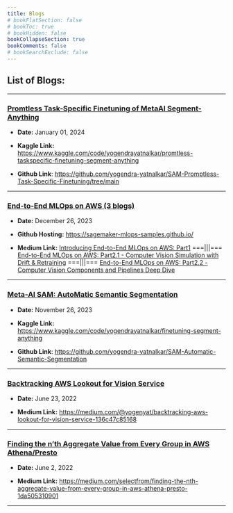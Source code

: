 ```yaml
---
title: Blogs
# bookFlatSection: false
# bookToc: true
# bookHidden: false
bookCollapseSection: true
bookComments: false
# bookSearchExclude: false
---
```


## List of Blogs:

---

### [Promtless Task-Specific Finetuning of MetaAI Segment-Anything](/blogs/promtless-taskspecific-finetuning-segment-anything.html)

- **Date:** January 01, 2024

- **Kaggle Link:** https://www.kaggle.com/code/yogendrayatnalkar/promtless-taskspecific-finetuning-segment-anything 

- **Github Link**: https://github.com/yogendra-yatnalkar/SAM-Promptless-Task-Specific-Finetuning/tree/main 

---

### [End-to-End MLOps on AWS (3 blogs)](/blogs/end-to-end-mlops-on-aws.html)

- **Date:** December 26, 2023

- **Github Hosting:**   https://sagemaker-mlops-samples.github.io/

- **Medium Link:** [Introducing End-to-End MLOps on AWS: Part1](https://medium.com/@datalab_70093/introducing-end-to-end-mlops-on-aws-part1-ae42dad5c487) ===|||=== [End-to-End MLOps on AWS: Part2.1 - Computer Vision Simulation with Drift & Retraining](https://medium.com/@datalab_70093/end-to-end-mlops-on-aws-part2-1-computer-vision-simulation-with-drift-retraining-268f5033bb7f) ===|||=== [End-to-End MLOps on AWS: Part2.2 - Computer Vision Components and Pipelines Deep Dive](https://medium.com/@datalab_70093/sagemaker-pipelinessagemaker-pipelinesend-to-end-mlops-on-aws-part2-2-c912cca9ef35)


---

### [Meta-AI SAM: AutoMatic Semantic Segmentation](/blogs/sam-automatic-semantic-segmentation.html)

- **Date:** November 26, 2023

- **Kaggle Link:** https://www.kaggle.com/code/yogendrayatnalkar/finetuning-segment-anything 

- **Github Link**: https://github.com/yogendra-yatnalkar/SAM-Automatic-Semantic-Segmentation 

--- 

### [Backtracking AWS Lookout for Vision Service](/blogs/backtracking_aws_lookout_for_vision_service.html)

- **Date:** June 23, 2022

- **Medium Link:** https://medium.com/@yogenyat/backtracking-aws-lookout-for-vision-service-136c47c85168 

---

### [Finding the n’th Aggregate Value from Every Group in AWS Athena/Presto](/blogs/finding-nth-aggregate-from-every-group-aws-athena.html)

- **Date:** June 2, 2022

- **Medium Link:**  https://medium.com/selectfrom/finding-the-nth-aggregate-value-from-every-group-in-aws-athena-presto-1da505310901 

--- 